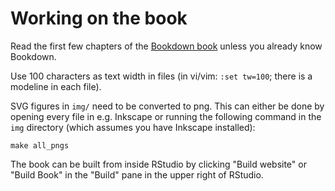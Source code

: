 # Working on the book

Read the first few chapters of the [Bookdown book](https://bookdown.org/yihui/bookdown/) unless 
you already know Bookdown.

Use 100 characters as text width in files (in vi/vim: `:set tw=100`; there is a modeline in each file).

SVG figures in `img/` need to be converted to png. This can either be done by opening every file in
e.g. Inkscape or running the following command in the `img` directory (which assumes you have
Inkscape installed):

```
make all_pngs
```

The book can be built from inside RStudio by clicking "Build website" or "Build Book" in the "Build" 
pane in the upper right of RStudio.
